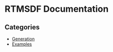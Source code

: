 # RTMSDF Documentation
## Categories
- [Generation](Generation/Index.md)
- [Examples](Examples/Index.md)